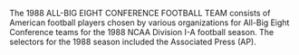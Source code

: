 The 1988 ALL-BIG EIGHT CONFERENCE FOOTBALL TEAM consists of American football players chosen by various organizations for All-Big Eight Conference teams for the 1988 NCAA Division I-A football season. The selectors for the 1988 season included the Associated Press (AP).
